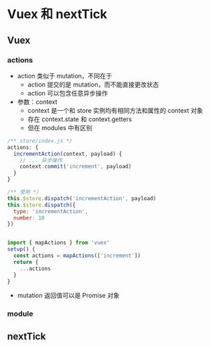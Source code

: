 <!--
 * @Author: East
 * @Date: 2021-11-16 15:29:31
 * @LastEditTime: 2021-11-16 17:11:35
 * @LastEditors: Please set LastEditors
 * @Description: 打开koroFileHeader查看配置 进行设置: https://github.com/OBKoro1/koro1FileHeader/wiki/%E9%85%8D%E7%BD%AE
 * @FilePath: \forGreaterGood\vue3\25-vuex和nextTick.md
-->
# Vuex 和 nextTick

## Vuex
### actions
+ action 类似于 mutation，不同在于
  - action 提交的是 mutation，而不能直接更改状态
  - action 可以包含任意异步操作
+ 参数：context
  - context 是一个和 store 实例均有相同方法和属性的 context 对象
  - 存在 context.state 和 context.getters
  - 但在 modules 中有区别

```js
/** store/index.js */
actions: {
  incrementAction(context, payload) {
    // ... 异步操作
    context.commit('increment', payload)
  }
}

/** 使用 */
this.$store.dispatch('incrementAction', payload)
this.$store.dispatch({
  type: 'incrementAction',
  number: 10
})


import { mapActions } from 'vuex'
setup() {
  const actions = mapActions(['increment'])
  return {
    ...actions
  }
}
```

+ mutation 返回值可以是 Promise 对象

### module

## nextTick
